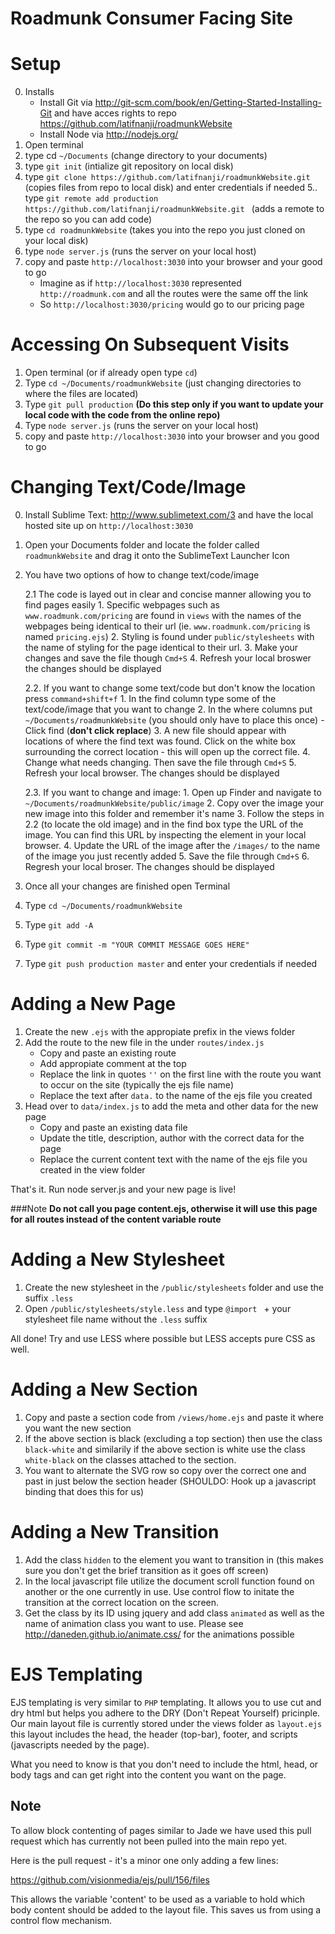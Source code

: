 Roadmunk Consumer Facing Site
================================

Setup
========
0. Installs
    - Install Git via http://git-scm.com/book/en/Getting-Started-Installing-Git and have acces rights to repo https://github.com/latifnanji/roadmunkWebsite
    - Install Node via http://nodejs.org/
1. Open terminal
2. type cd `~/Documents` (change directory to your documents)
3. type `git init` (intialize git repository on local disk)
4. type `git clone https://github.com/latifnanji/roadmunkWebsite.git` (copies files from repo to local disk) and enter credentials if needed
5.. type `git remote add production https://github.com/latifnanji/roadmunkWebsite.git ` (adds a remote to the repo so you can add code)
6. type `cd roadmunkWebsite` (takes you into the repo you just cloned on your local disk)
7. type `node server.js` (runs the server on your local host)
8. copy and paste `http://localhost:3030` into your browser and your good to go
    - Imagine as if `http://localhost:3030` represented `http://roadmunk.com` and all the routes were the same off the link
    - So `http://localhost:3030/pricing` would go to our pricing page

Accessing On Subsequent Visits
=================================
1. Open terminal (or if already open type `cd`)
2. Type `cd ~/Documents/roadmunkWebsite` (just changing directories to where the files are located)
3. Type `git pull production` **(Do this step only if you want to update your local code with the code from the online repo)**
4. Type `node server.js` (runs the server on your local host)
5. copy and paste `http://localhost:3030` into your browser and you good to go

Changing Text/Code/Image
=======================
0. Install Sublime Text: http://www.sublimetext.com/3 and have the local hosted site up on `http://localhost:3030`
1. Open your Documents folder and locate the folder called `roadmunkWebsite` and drag it onto the SublimeText Launcher Icon
2. You have two options of how to change text/code/image

    2.1 The code is layed out in clear and concise manner allowing you to find pages easily
        1. Specific webpages such as `www.roadmunk.com/pricing` are found in `views` with the names of the webpages being identical to their url (ie. `www.roadmunk.com/pricing` is named `pricing.ejs`)
        2. Styling is found under `public/stylesheets` with the name of styling for the page identical to their url. 
        3. Make your changes and save the file though `Cmd+S`
        4. Refresh your local broswer the changes should be displayed
    
    2.2. If you want to change some text/code but don't know the location press `command+shift+f`
        1. In the find column type some of the text/code/image that you want to change
        2. In the where columns put `~/Documents/roadmunkWebsite` (you should only have to place this once)
        - Click find (**don't click replace**)
        3. A new file should appear with locations of where the find text was found. Click on the white box surrounding the correct location - this will open up the correct file.
        4. Change what needs changing. Then save the file through `Cmd+S`
        5. Refresh your local browser. The changes should be displayed

    2.3. If you want to change and image:
        1. Open up Finder and navigate to `~/Documents/roadmunkWebsite/public/image`
        2. Copy over the image your new image into this folder and remember it's name
        3. Follow the steps in 2.2 (to locate the old image) and in the find box type the URL of the image. You can find this URL by inspecting the element in your local browser.
        4. Update the URL of the image after the `/images/` to the name of the image you just recently added
        5. Save the file through `Cmd+S`
        6. Regresh your local broser. The changes should be displayed
        
3. Once all your changes are finished open Terminal
4. Type `cd ~/Documents/roadmunkWebsite`
5. Type `git add -A`
6. Type `git commit -m "YOUR COMMIT MESSAGE GOES HERE"`
7. Type `git push production master` and enter your credentials if needed 

Adding a New Page
====================
1. Create the new `.ejs` with the appropiate prefix in the views folder
2. Add the route to the new file in the under `routes/index.js`
    - Copy and paste an existing route
    - Add appropiate comment at the top
    - Replace the link in quotes `''` on the first line with the route you want to occur on the site (typically the ejs file name)
    - Replace the text after `data.` to the name of the ejs file you created
3. Head over to `data/index.js` to add the meta and other data for the new page
    - Copy and paste an existing data file 
    - Update the title, description, author with the correct data for the page
    - Replace the current content text with the name of the ejs file you created in the view folder

That's it. Run node server.js and your new page is live!

###Note
**Do not call you page content.ejs, otherwise it will use this page for all routes instead of the content variable route**

Adding a New Stylesheet
=========================
1. Create the new stylesheet in the `/public/stylesheets` folder and use the suffix `.less`
2. Open `/public/stylesheets/style.less` and type `@import ` + your stylesheet file name without the `.less` suffix

All done! Try and use LESS where possible but LESS accepts pure CSS as well.

Adding a New Section
=====================
1. Copy and paste a section code from `/views/home.ejs` and paste it where you want the new section
2. If the above section is black (excluding a top section) then use the class `black-white` and similarily if the above section is white use the class `white-black` on the classes attached to the section.
3. You want to alternate the SVG row so copy over the correct one and past in just below the section header (SHOULDO: Hook up a javascript binding that does this for us)

Adding a New Transition
=========================
1. Add the class `hidden` to the element you want to transition in (this makes sure you don't get the brief transition as it goes off screen)
2. In the local javascript file utilize the document scroll function found on another or the one currently in use. Use control flow to initate the transition at the correct location on the screen.
3. Get the class by its ID using jquery and add class `animated` as well as the name of animation class you want to use. Please see http://daneden.github.io/animate.css/ for the animations possible

EJS Templating
======================

EJS templating is very similar to `PHP` templating. It allows you to use cut and dry html but helps you adhere to the DRY (Don't Repeat Yourself) pricinple. Our main layout file is currently stored under the views folder as `layout.ejs` this layout includes the head, the header (top-bar), footer, and scripts (javascripts needed by the page).

What you need to know is that you don't need to include the html, head, or body tags and can get right into the content you want on the page.

## Note
To allow block contenting of pages similar to Jade we have used this pull request which has currently not been pulled into the main repo yet.

Here is the pull request - it's a minor one only adding a few lines:

https://github.com/visionmedia/ejs/pull/156/files

This allows the variable 'content' to be used as a variable to hold which body content should be added to the layout file. This saves us from using a control flow mechanism.
